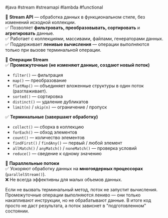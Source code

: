 #java #stream #streamapi #lambda #functional

🔹 **Stream API** — обработка данных в функциональном стиле, без изменений исходной коллекции.  
✅ Позволяет **фильтровать, преобразовывать, сортировать** и **агрегировать** данные.  
✅ Работает с коллекциями, массивами, файлами, генераторами данных.  
✅ Поддерживает **ленивые вычисления** — операции выполняются только при вызове терминальной операции.

🔹 **Операции Stream**  
✅ **Промежуточные (не изменяют данные, создают новый поток)**

- `filter()` — фильтрация
- `map()` — преобразование
- `flatMap()` — объединяет вложенные структуры в один поток (разглаживает).
- `sorted()` — сортировка
- `distinct()` — удаление дубликатов
- `limit(n)` / `skip(n)` — ограничение / пропуск

✅ **Терминальные (завершают обработку)**

- `collect()` — сборка в коллекцию
- `forEach()` — обход элементов
- `count()` — количество элементов
- `findFirst()` / `findAny()` — первый / любой элемент
- `allMatch()` / `anyMatch()` / `noneMatch()` — проверка условий
- `reduce()` — сведение к одному значению

🔹 **Параллельные потоки**  
✅ Ускоряют обработку данных на **многоядерных процессорах** (`parallelStream()`).  
❌ Не всегда эффективны для малых объемов данных.


Если не вызвать терминальный метод, поток не запустит вычисления. Промежуточные операции выполняются лениво — они только накапливают инструкции, но не обрабатывают данные. В итоге код просто не даст результата, а поток зависнет в "подготовленном" состоянии.